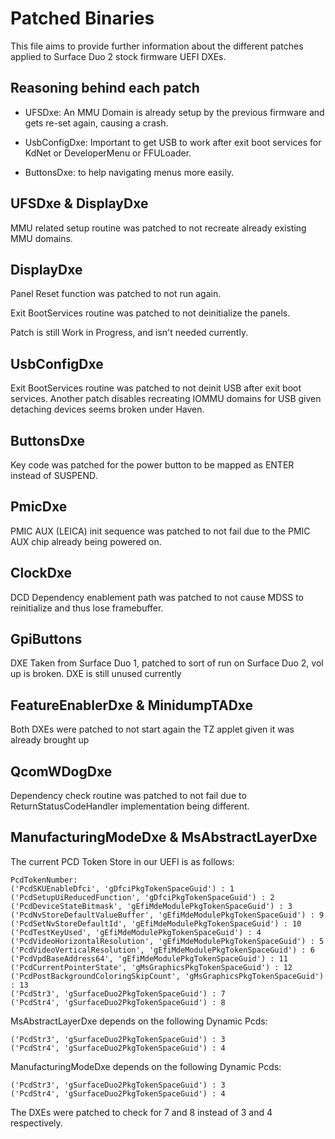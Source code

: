# Patched Binaries

This file aims to provide further information about the different patches applied to Surface Duo 2 stock firmware UEFI DXEs.

## Reasoning behind each patch

- UFSDxe: An MMU Domain is already setup by the previous firmware and gets re-set again, causing a crash.

- UsbConfigDxe: Important to get USB to work after exit boot services for KdNet or DeveloperMenu or FFULoader.

- ButtonsDxe: to help navigating menus more easily.

## UFSDxe & DisplayDxe

MMU related setup routine was patched to not recreate already existing MMU domains.

## DisplayDxe

Panel Reset function was patched to not run again.

Exit BootServices routine was patched to not deinitialize the panels.

Patch is still Work in Progress, and isn't needed currently.

## UsbConfigDxe

Exit BootServices routine was patched to not deinit USB after exit boot services. Another patch disables recreating IOMMU domains for USB given detaching devices seems broken under Haven.

## ButtonsDxe

Key code was patched for the power button to be mapped as ENTER instead of SUSPEND.

## PmicDxe

PMIC AUX (LEICA) init sequence was patched to not fail due to the PMIC AUX chip already being powered on.

## ClockDxe

DCD Dependency enablement path was patched to not cause MDSS to reinitialize and thus lose framebuffer.

## GpiButtons

DXE Taken from Surface Duo 1, patched to sort of run on Surface Duo 2, vol up is broken. DXE is still unused currently

## FeatureEnablerDxe & MinidumpTADxe

Both DXEs were patched to not start again the TZ applet given it was already brought up

## QcomWDogDxe

Dependency check routine was patched to not fail due to ReturnStatusCodeHandler implementation being different.

## ManufacturingModeDxe & MsAbstractLayerDxe
The current PCD Token Store in our UEFI is as follows:

```
PcdTokenNumber: 
('PcdSKUEnableDfci', 'gDfciPkgTokenSpaceGuid') : 1
('PcdSetupUiReducedFunction', 'gDfciPkgTokenSpaceGuid') : 2
('PcdDeviceStateBitmask', 'gEfiMdeModulePkgTokenSpaceGuid') : 3
('PcdNvStoreDefaultValueBuffer', 'gEfiMdeModulePkgTokenSpaceGuid') : 9
('PcdSetNvStoreDefaultId', 'gEfiMdeModulePkgTokenSpaceGuid') : 10
('PcdTestKeyUsed', 'gEfiMdeModulePkgTokenSpaceGuid') : 4
('PcdVideoHorizontalResolution', 'gEfiMdeModulePkgTokenSpaceGuid') : 5
('PcdVideoVerticalResolution', 'gEfiMdeModulePkgTokenSpaceGuid') : 6
('PcdVpdBaseAddress64', 'gEfiMdeModulePkgTokenSpaceGuid') : 11
('PcdCurrentPointerState', 'gMsGraphicsPkgTokenSpaceGuid') : 12
('PcdPostBackgroundColoringSkipCount', 'gMsGraphicsPkgTokenSpaceGuid') : 13
('PcdStr3', 'gSurfaceDuo2PkgTokenSpaceGuid') : 7
('PcdStr4', 'gSurfaceDuo2PkgTokenSpaceGuid') : 8
```

MsAbstractLayerDxe depends on the following Dynamic Pcds:
```
('PcdStr3', 'gSurfaceDuo2PkgTokenSpaceGuid') : 3
('PcdStr4', 'gSurfaceDuo2PkgTokenSpaceGuid') : 4
```

ManufacturingModeDxe depends on the following Dynamic Pcds:
```
('PcdStr3', 'gSurfaceDuo2PkgTokenSpaceGuid') : 3
('PcdStr4', 'gSurfaceDuo2PkgTokenSpaceGuid') : 4
```

The DXEs were patched to check for 7 and 8 instead of 3 and 4 respectively.